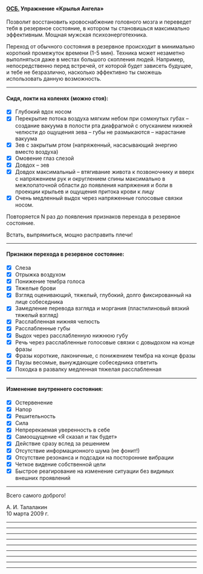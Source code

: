 #### [ОСБ.](!0SB.md) Упражнение «Крылья Ангела»  

Позволит восстановить кровоснабжение головного мозга и переведет тебя в резервное состояние, в котором ты становишься максимально эффективным. Мощная мужская психоэнерготехника.  

Переход от обычного состояния в резервное происходит в минимально короткий промежуток времени (1-5 мин). Техника может незаметно выполняться даже в местах большого скопления людей. Например, непосредственно перед встречей, от которой будет зависеть будущее, и тебе не безразлично, насколько эффективно ты сможешь использовать данную возможность.
***
#### Сидя, локти на коленях (можно стоя): 
- [x] Глубокий вдох носом
- [x] Перекрытие потока воздуха мягким небом при сомкнутых губах – создание вакуума в полости рта диафрагмой с опусканием нижней челюсти до ощущения зева – губы не размыкаются – нарастание вакуума 
- [x] Зев с закрытым ртом (напряженный, насасывающий энергию вместо воздуха)  
- [x] Омовение глаз слезой  
- [x] Довдох – зев  
- [x] Довдох максимальный – втягивание живота к позвоночнику и вверх с напряжением рук и округлением спины максимально в межлопаточной области до появления напряжения и боли в проекции крыльев и ощущения притока крови к лицу
- [x] Очень медленный выдох через напряженные голосовые связки носом.  

Повторяется N раз до появления признаков перехода в резервное состояние. 

Встать, выпрямиться, мощно расправить плечи!
***
#### Признаки перехода в резервное состояние:
- [x] Слеза
- [x] Отрыжка воздухом
- [x] Понижение тембра голоса
- [x] Тяжелые брови
- [x] Взгляд оценивающий, тяжелый, глубокий, долго фиксированный на лице собеседника
- [x] Замедление перевода взгляда и моргания (пластилиновый вязкий тяжелый взгляд)
- [x] Расслабленная нижняя челюсть
- [x] Расслабленные губы
- [x] Выдох через расслабленную нижнюю губу
- [x] Речь через расслабленные голосовые связки с довыдохом на конце фразы
- [x] Фразы короткие, лаконичные, с понижением тембра на конце фразы
- [x] Паузы весомые, вынуждающие собеседника ответить
- [x] Походка в развалку медленная тяжелая расслабленная
***
#### Изменение внутреннего состояния:
- [x] Остервенение
- [x] Напор
- [x] Решительность
- [x] Сила
- [x] Непререкаемая уверенность в себе
- [x] Самоощущение «Я сказал и так будет»
- [x] Действие сразу вслед за решением
- [x] Отсутствие информационного шума (не фонит!)
- [x] Отсутствие резонанса и подсадки на посторонние вибрации
- [x] Четкое видение собственной цели
- [x] Быстрое реагирование на изменение ситуации без видимых внешних проявлений
***
Всего самого доброго!  

А. И. Талалакин  
10 марта 2009 г.  

***
***
***
***
***
***
***
***
***
